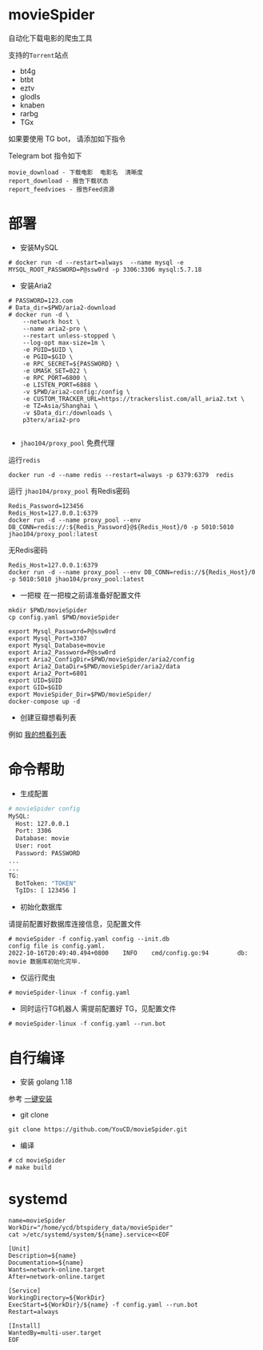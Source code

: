 # movieSpider
  
 自动化下载电影的爬虫工具

支持的`Torrent`站点
* bt4g
* btbt
* eztv
* glodls
* knaben
* rarbg
* TGx

如果要使用 TG bot， 请添加如下指令

Telegram bot 指令如下

```shell
movie_download - 下载电影  电影名  清晰度
report_download - 报告下载状态
report_feedvioes - 报告Feed资源
```

# 部署

* 安装MySQL
```
# docker run -d --restart=always  --name mysql -e MYSQL_ROOT_PASSWORD=P@ssw0rd -p 3306:3306 mysql:5.7.18

```
* 安装Aria2

```shell
# PASSWORD=123.com
# Data_dir=$PWD/aria2-download
# docker run -d \
    --network host \
    --name aria2-pro \
    --restart unless-stopped \
    --log-opt max-size=1m \
    -e PUID=$UID \
    -e PGID=$GID \
    -e RPC_SECRET=${PASSWORD} \
    -e UMASK_SET=022 \
    -e RPC_PORT=6800 \
    -e LISTEN_PORT=6888 \
    -v $PWD/aria2-config:/config \
    -e CUSTOM_TRACKER_URL=https://trackerslist.com/all_aria2.txt \
    -e TZ=Asia/Shanghai \
    -v $Data_dir:/downloads \
    p3terx/aria2-pro


```
* `jhao104/proxy_pool` 免费代理

运行`redis`
```shell
docker run -d --name redis --restart=always -p 6379:6379  redis
```

运行 `jhao104/proxy_pool`
有Redis密码
```shell
Redis_Password=123456
Redis_Host=127.0.0.1:6379
docker run -d --name proxy_pool --env DB_CONN=redis://:${Redis_Password}@${Redis_Host}/0 -p 5010:5010 jhao104/proxy_pool:latest
```
无Redis密码
```shell
Redis_Host=127.0.0.1:6379
docker run -d --name proxy_pool --env DB_CONN=redis://${Redis_Host}/0 -p 5010:5010 jhao104/proxy_pool:latest
```


* 一把梭
在一把梭之前请准备好配置文件
```shell
mkdir $PWD/movieSpider
cp config.yaml $PWD/movieSpider
```



```shell
export Mysql_Password=P@ssw0rd
export Mysql_Port=3307
export Mysql_Database=movie
export Aria2_Password=P@ssw0rd
export Aria2_ConfigDir=$PWD/movieSpider/aria2/config
export Aria2_DataDir=$PWD/movieSpider/aria2/data
export Aria2_Port=6801
export UID=$UID
export GID=$GID
export MovieSpider_Dir=$PWD/movieSpider/
docker-compose up -d 

```








* 创建豆瓣想看列表

例如 [我的想看列表](https://movie.douban.com/people/251312920/wish)

# 命令帮助

* 生成配置

```sh
# movieSpider config 
MySQL:
  Host: 127.0.0.1
  Port: 3306
  Database: movie
  User: root
  Password: PASSWORD
...
...
TG:
  BotToken: "TOKEN"
  TgIDs: [ 123456 ]
```
* 初始化数据库

请提前配置好数据库连接信息，见配置文件
```shell
# movieSpider -f config.yaml config --init.db 
config file is config.yaml.
2022-10-16T20:49:40.494+0800    INFO    cmd/config.go:94        db: movie 数据库初始化完毕. 
```

* 仅运行爬虫

```shell
# movieSpider-linux -f config.yaml
```

* 同时运行TG机器人
需提前配置好 TG，见配置文件
```shell
# movieSpider-linux -f config.yaml --run.bot
```

# 自行编译
* 安装 golang 1.18 

参考 [一键安装](https://github.com/Jrohy/go-install)

* git clone

```shell
git clone https://github.com/YouCD/movieSpider.git
```
* 编译

```shell
# cd movieSpider
# make build 
```
# systemd
```shell
name=movieSpider
WorkDir="/home/ycd/btspidery_data/movieSpider"
cat >/etc/systemd/system/${name}.service<<EOF

[Unit]
Description=${name}
Documentation=${name}
Wants=network-online.target
After=network-online.target

[Service]
WorkingDirectory=${WorkDir}
ExecStart=${WorkDir}/${name} -f config.yaml --run.bot
Restart=always

[Install]
WantedBy=multi-user.target
EOF

```